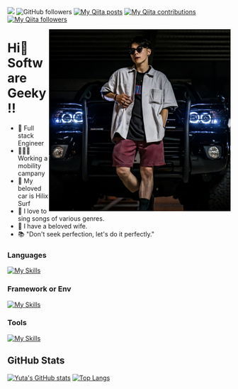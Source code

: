 ![](https://komarev.com/ghpvc/?username=yuta-shoji&color=orange)
![GitHub followers](https://img.shields.io/github/followers/yuta-shoji)
[![My Qiita posts](https://qiita-badge.apiapi.app/s/yuta-shoji/posts.svg)](http://qiita.com/yuta-shoji)
[![My Qiita contributions](https://qiita-badge.apiapi.app/s/yuta-shoji/contributions.svg)](http://qiita.com/yuta-shoji)
[![My Qiita followers](https://qiita-badge.apiapi.app/s/yuta-shoji/followers.svg)](http://qiita.com/yuta-shoji)

<p align="center">
  <img src="https://github.com/yuta-shoji/yuta-shoji/raw/main/surf.jpeg" width="410" alt="hilux surf" align="right" />
</p>

# Hi👋 Software Geeky!!

- 📱 Full stack Engineer
- 🧑🏻‍💻 Working a mobility campany
- 🚗 My beloved car is Hilix Surf
- 🎤 I love to sing songs of various genres.
- 👩 I have a beloved wife.
- 📚 "Don't seek perfection, let's do it perfectly."

### Languages
[![My Skills](https://skillicons.dev/icons?i=swift,js,ts,kotlin,python,go,html,css,scss&theme=light&perline=5)](https://skillicons.dev)
### Framework or Env
[![My Skills](https://skillicons.dev/icons?i=aws,docker,azure,spring,react,django,nodejs,gradle,jest,firebase&theme=light)](https://skillicons.dev)
### Tools
[![My Skills](https://skillicons.dev/icons?i=idea,vscode,git,github,gitlab,postman,discord&theme=light)](https://skillicons.dev)

## GitHub Stats
[![Yuta's GitHub stats](https://github-readme-stats.vercel.app/api?username=yuta-shoji&theme=tokyonight&show_icons=true)](https://github.com/anuraghazra/github-readme-stats)
[![Top Langs](https://github-readme-stats.vercel.app/api/top-langs/?username=yuta-shoji&theme=tokyonight&layout=compact)](https://github.com/anuraghazra/github-readme-stats)
